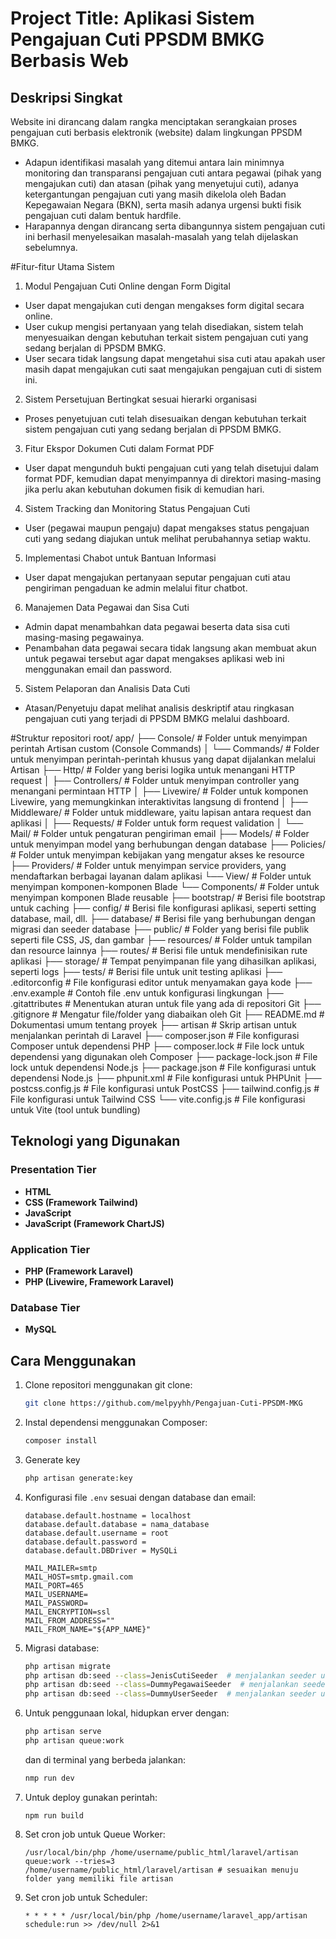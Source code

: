 # Project Title: Aplikasi Sistem Pengajuan Cuti PPSDM BMKG Berbasis Web

## Deskripsi Singkat

Website ini dirancang dalam rangka menciptakan serangkaian proses pengajuan cuti berbasis elektronik (website) dalam lingkungan PPSDM BMKG.

- Adapun identifikasi masalah yang ditemui antara lain minimnya monitoring dan transparansi pengajuan cuti antara pegawai (pihak yang mengajukan cuti) dan atasan (pihak yang menyetujui cuti), adanya ketergantungan pengajuan cuti yang masih dikelola oleh Badan Kepegawaian Negara (BKN), serta masih adanya urgensi bukti fisik pengajuan cuti dalam bentuk hardfile.
- Harapannya dengan dirancang serta dibangunnya sistem pengajuan cuti ini berhasil menyelesaikan masalah-masalah yang telah dijelaskan sebelumnya.

#Fitur-fitur Utama Sistem

1. Modul Pengajuan Cuti Online dengan Form Digital

- User dapat mengajukan cuti dengan mengakses form digital secara online.
- User cukup mengisi pertanyaan yang telah disediakan, sistem telah menyesuaikan dengan kebutuhan terkait sistem pengajuan cuti yang sedang berjalan di PPSDM BMKG.
- User secara tidak langsung dapat mengetahui sisa cuti atau apakah user masih dapat mengajukan cuti saat mengajukan pengajuan cuti di sistem ini.

2. Sistem Persetujuan Bertingkat sesuai hierarki organisasi

- Proses penyetujuan cuti telah disesuaikan dengan kebutuhan terkait sistem pengajuan cuti yang sedang berjalan di PPSDM BMKG.

3. Fitur Ekspor Dokumen Cuti dalam Format PDF

- User dapat mengunduh bukti pengajuan cuti yang telah disetujui dalam format PDF, kemudian dapat menyimpannya di direktori masing-masing jika perlu akan kebutuhan dokumen fisik di kemudian hari.

4. Sistem Tracking dan Monitoring Status Pengajuan Cuti

- User (pegawai maupun pengaju) dapat mengakses status pengajuan cuti yang sedang diajukan untuk melihat perubahannya setiap waktu.

5. Implementasi Chabot untuk Bantuan Informasi

- User dapat mengajukan pertanyaan seputar pengajuan cuti atau pengiriman pengaduan ke admin melalui fitur chatbot.

6. Manajemen Data Pegawai dan Sisa Cuti

- Admin dapat menambahkan data pegawai beserta data sisa cuti masing-masing pegawainya.
- Penambahan data pegawai secara tidak langsung akan membuat akun untuk pegawai tersebut agar dapat mengakses aplikasi web ini menggunakan email dan password.

5. Sistem Pelaporan dan Analisis Data Cuti

- Atasan/Penyetuju dapat melihat analisis deskriptif atau ringkasan pengajuan cuti yang terjadi di PPSDM BMKG melalui dashboard.

#Struktur repositori
root/
app/
├── Console/ # Folder untuk menyimpan perintah Artisan custom (Console Commands)
│ └── Commands/ # Folder untuk menyimpan perintah-perintah khusus yang dapat dijalankan melalui Artisan
├── Http/ # Folder yang berisi logika untuk menangani HTTP request
│ ├── Controllers/ # Folder untuk menyimpan controller yang menangani permintaan HTTP
│ ├── Livewire/ # Folder untuk komponen Livewire, yang memungkinkan interaktivitas langsung di frontend
│ ├── Middleware/ # Folder untuk middleware, yaitu lapisan antara request dan aplikasi
│ ├── Requests/ # Folder untuk form request validation
│ └── Mail/ # Folder untuk pengaturan pengiriman email
├── Models/ # Folder untuk menyimpan model yang berhubungan dengan database
├── Policies/ # Folder untuk menyimpan kebijakan yang mengatur akses ke resource
├── Providers/ # Folder untuk menyimpan service providers, yang mendaftarkan berbagai layanan dalam aplikasi
└── View/ # Folder untuk menyimpan komponen-komponen Blade
└── Components/ # Folder untuk menyimpan komponen Blade reusable
├── bootstrap/ # Berisi file bootstrap untuk caching
├── config/ # Berisi file konfigurasi aplikasi, seperti setting database, mail, dll.
├── database/ # Berisi file yang berhubungan dengan migrasi dan seeder database
├── public/ # Folder yang berisi file publik seperti file CSS, JS, dan gambar
├── resources/ # Folder untuk tampilan dan resource lainnya
├── routes/ # Berisi file untuk mendefinisikan rute aplikasi
├── storage/ # Tempat penyimpanan file yang dihasilkan aplikasi, seperti logs
├── tests/ # Berisi file untuk unit testing aplikasi
├── .editorconfig # File konfigurasi editor untuk menyamakan gaya kode
├── .env.example # Contoh file .env untuk konfigurasi lingkungan
├── .gitattributes # Menentukan aturan untuk file yang ada di repositori Git
├── .gitignore # Mengatur file/folder yang diabaikan oleh Git
├── README.md # Dokumentasi umum tentang proyek
├── artisan # Skrip artisan untuk menjalankan perintah di Laravel
├── composer.json # File konfigurasi Composer untuk dependensi PHP
├── composer.lock # File lock untuk dependensi yang digunakan oleh Composer
├── package-lock.json # File lock untuk dependensi Node.js
├── package.json # File konfigurasi untuk dependensi Node.js
├── phpunit.xml # File konfigurasi untuk PHPUnit
├── postcss.config.js # File konfigurasi untuk PostCSS
├── tailwind.config.js # File konfigurasi untuk Tailwind CSS
└── vite.config.js # File konfigurasi untuk Vite (tool untuk bundling)

## Teknologi yang Digunakan

### Presentation Tier

- **HTML**
- **CSS (Framework Tailwind)**
- **JavaScript**
- **JavaScript (Framework ChartJS)**

### Application Tier

- **PHP (Framework Laravel)**
- **PHP (Livewire, Framework Laravel)**

### Database Tier

- **MySQL**

## Cara Menggunakan

1. Clone repositori menggunakan git clone:
   ```bash
   git clone https://github.com/melpyyhh/Pengajuan-Cuti-PPSDM-MKG
   ```
2. Instal dependensi menggunakan Composer:
   ```bash
   composer install
   ```
3. Generate key
   ```bash
   php artisan generate:key
   ```
4. Konfigurasi file `.env` sesuai dengan database dan email:

   ```env
   database.default.hostname = localhost
   database.default.database = nama_database
   database.default.username = root
   database.default.password =
   database.default.DBDriver = MySQLi

   MAIL_MAILER=smtp
   MAIL_HOST=smtp.gmail.com
   MAIL_PORT=465
   MAIL_USERNAME=
   MAIL_PASSWORD=
   MAIL_ENCRYPTION=ssl
   MAIL_FROM_ADDRESS=""
   MAIL_FROM_NAME="${APP_NAME}"
   ```

5. Migrasi database:
   ```bash
   php artisan migrate
   php artisan db:seed --class=JenisCutiSeeder  # menjalankan seeder untuk jenis cuti
   php artisan db:seed --class=DummyPegawaiSeeder  # menjalankan seeder untuk dummy pegawai
   php artisan db:seed --class=DummyUserSeeder  # menjalankan seeder untuk dummy user
   ```
6. Untuk penggunaan lokal, hidupkan erver dengan:
   ```bash
   php artisan serve
   php artisan queue:work
   ```
   dan di terminal yang berbeda jalankan:
   ```bash
   nmp run dev
   ```
7. Untuk deploy gunakan perintah:
   ```
   npm run build
   ```
8. Set cron job untuk Queue Worker:
   ```
   /usr/local/bin/php /home/username/public_html/laravel/artisan queue:work --tries=3
   /home/username/public_html/laravel/artisan # sesuaikan menuju folder yang memiliki file artisan
   ```
9. Set cron job untuk Scheduler:
   ```
   * * * * * /usr/local/bin/php /home/username/laravel_app/artisan schedule:run >> /dev/null 2>&1
   ```
